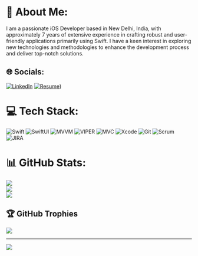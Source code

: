 # 💫 About Me:
I am a passionate iOS Developer based in New Delhi, India, with approximately 7 years of extensive experience in crafting robust and user-friendly applications primarily using Swift. I have a keen interest in exploring new technologies and methodologies to enhance the development process and deliver top-notch solutions.


## 🌐 Socials:
[![LinkedIn](https://img.shields.io/badge/LinkedIn-%230077B5.svg?logo=linkedin&logoColor=white)](https://linkedin.com/in/https://www.linkedin.com/in/khyati-dhawan-b6b70a127/) 
[![Resume](https://img.shields.io/badge/Resume-8A2BE2)](https://docs.google.com/document/d/1jk9EDogfRZoUB_Ee_JSaplF5lY5ycgTfMClQ8eVvNVo/edit?usp=sharing)) 

# 💻 Tech Stack:
![Swift](https://img.shields.io/badge/swift-F54A2A?style=for-the-badge&logo=swift&logoColor=white)
![SwiftUI](https://img.shields.io/badge/SwiftUI-FFFFFF?color=FFFFFF)
![MVVM](https://img.shields.io/badge/MVVM-FFFFFF?color=FFFFFF)
![VIPER](https://img.shields.io/badge/MVVM-FFFFFF?color=FFFFFF)
![MVC](https://img.shields.io/badge/MVVM-FFFFFF?color=FFFFFF)
![Xcode](https://img.shields.io/badge/MVVM-FFFFFF?color=FFFFFF)
![Git](https://img.shields.io/badge/MVVM-FFFFFF?color=FFFFFF)
![Scrum](https://img.shields.io/badge/MVVM-FFFFFF?color=FFFFFF)
![JIRA](https://img.shields.io/badge/MVVM-FFFFFF?color=FFFFFF)
# 📊 GitHub Stats:
![](https://github-readme-stats.vercel.app/api?username=KhyatiDhawan20&theme=vision-friendly-dark&hide_border=false&include_all_commits=false&count_private=false)<br/>
![](https://github-readme-streak-stats.herokuapp.com/?user=KhyatiDhawan20&theme=vision-friendly-dark&hide_border=false)<br/>
![](https://github-readme-stats.vercel.app/api/top-langs/?username=KhyatiDhawan20&theme=vision-friendly-dark&hide_border=false&include_all_commits=false&count_private=false&layout=compact)

## 🏆 GitHub Trophies
![](https://github-profile-trophy.vercel.app/?username=KhyatiDhawan20&theme=radical&no-frame=false&no-bg=true&margin-w=4)

---
[![](https://visitcount.itsvg.in/api?id=KhyatiDhawan20&icon=0&color=0)](https://visitcount.itsvg.in)
